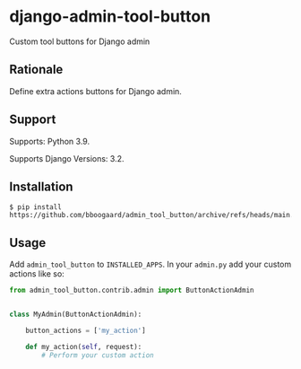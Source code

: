 # django-admin-tool-button

Custom tool buttons for Django admin

## Rationale

Define extra actions buttons for Django admin.

## Support

Supports: Python 3.9.

Supports Django Versions: 3.2.

## Installation

```shell
$ pip install https://github.com/bboogaard/admin_tool_button/archive/refs/heads/main.zip
```

## Usage

Add `admin_tool_button` to `INSTALLED_APPS`. In your `admin.py` add your custom actions like so:

```python
from admin_tool_button.contrib.admin import ButtonActionAdmin


class MyAdmin(ButtonActionAdmin):

    button_actions = ['my_action']

    def my_action(self, request):
        # Perform your custom action
```